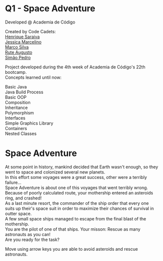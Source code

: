 # Q1 - Space Adventure

Developed @ Academia de Código

Created by Code Cadets:<br>
[Henrique Saraiva](https://github.com/hsaraiva9)<br>
[Jessica Marcelino](https://github.com/JessicaMarcelino)<br>
[Marco Silva](https://github.com/marsestarreja)<br>
[Rute Augusto](https://github.com/RuteAugusto)<br>
[Simão Pedro](https://github.com/Ceffas84)<br>

Project developed during the 4th week of Academia de Código's 22th bootcamp.<br>
Concepts learned until now:

Basic Java<br>
Java Build Process<br>
Basic OOP<br>
Composition<br>
Inheritance<br>
Polymorphism<br>
Interfaces<br>
Simple Graphics Library<br>
Containers<br>
Nested Classes<br>

# Space Adventure
At some point in history, mankind decided that Earth wasn't enough, so they went to space and colonized several new planets.<br>
In this effort some voyages were a great success, other were a terribly failure...<br>
Space Adventure is about one of this voyages that went terribly wrong.<br>
Because of poorly calculated route, your mothership entered an asteroids ring, and crashed!<br>
As a last minute resort, the commander of the ship order that every one suits up their's space suit in order to maximize
their chances of survival in outter space.<br>
A few small space ships managed to escape from the final blast of the mothership.<br>
You are the pilot of one of that ships. Your misson: Rescue as many astronauts as you can!<br>
Are you ready for the task?<br>

Move using arrow keys you are able to avoid asteroids and rescue astronauts.
